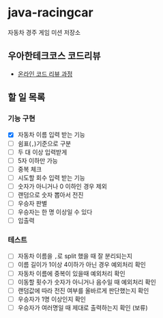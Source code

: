 # java-racingcar
자동차 경주 게임 미션 저장소

## 우아한테크코스 코드리뷰
* [온라인 코드 리뷰 과정](https://github.com/woowacourse/woowacourse-docs/blob/master/maincourse/README.md)

## 할 일 목록

### 기능 구현

- [x]  자동차 이름 입력 받는 기능
  - [ ]  쉼표(`,`)기준으로 구분
  - [ ]  두 대 이상 입력받게
  - [ ]  5자 이하만 가능
  - [ ]  중복 체크
- [ ]  시도할 회수 입력 받는 기능
  - [ ]  숫자가 아니거나 0 이하인 경우 제외
- [ ]  랜덤으로 숫자 뽑아서 전진
- [ ]  우승자 판별
  - [ ]  우승자는 한 명 이상일 수 있다
- [ ]  입출력

### 테스트

- [ ]  자동차 이름을 `,`로 split 했을 때 잘 분리되는지
- [ ]  이름 길이가 1이상 4이하가 아닌 경우 예외처리 확인
- [ ]  자동차 이름에 중복이 있을때 예외처리 확인
- [ ]  이동할 횟수가 숫자가 아니거나 음수일 때 예외처리 확인
- [ ]  랜덤값에 따라 전진 여부를 올바르게 판단했는지 확인
- [ ]  우승자가 1명 이상인지 확인
- [ ]  우승자가 여러명일 때 제대로 출력하는지 확인 (보류)